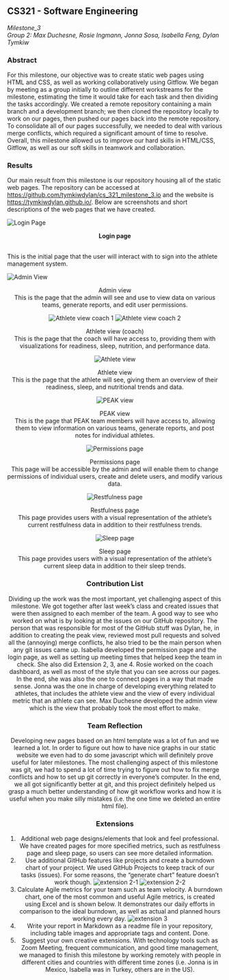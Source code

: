 ## CS321 - Software Engineering
*Milestone_3*<br>
*Group 2: Max Duchesne, Rosie Ingmann, Jonna Sosa, Isabella Feng, Dylan Tymkiw*

### Abstract
For this milestone, our objective was to create static web pages using HTML and CSS, as well as working collaboratively using Gitflow. We began by meeting as a group initially to outline different workstreams for the milestone, estimating the time it would take for each task and then dividing the tasks accordingly. We created a remote repository containing a main branch and a development branch; we then cloned the repository locally to work on our pages, then pushed our pages back into the remote repository. To consolidate all of our pages successfully, we needed to deal with various merge conflicts, which required a significant amount of time to resolve.  Overall, this milestone allowed us to improve our hard skills in HTML/CSS, Gitflow, as well as our soft skills in teamwork and collaboration.

### Results
Our main result from this milestone is our repository housing all of the static web pages. The repository can be accessed at https://github.com/tymkiwdylan/cs_321_milestone_3.io and the website is https://tymkiwdylan.github.io/. Below are screenshots and short descriptions of the web pages that we have created.<br>

![Login Page](/assets/report_images/login.png)
<p align="center"><b>Login page</b></p> <br>
This is the initial page that the user will interact with to sign into the athlete management system. <br>

![Admin View](/assets/report_images/admin_view.png)
<div align="center" class='inBold'>Admin view <br>
This is the page that the admin will see and use to view data on various teams, generate reports, and edit user permissions.<br>

![Athlete view coach 1](/assets/report_images/a_coach1.png)
![Athlete view coach 2](/assets/report_images/a_coach2.png)
<div align="center" class='inBold'>Athlete view (coach) <br>
This is the page that the coach will have access to, providing them with visualizations for readiness, sleep, nutrition, and performance data.<br>
  
![Athlete view](/assets/report_images/a_view.png)
<div align="center" class='inBold'>Athlete view <br>
This is the page that the athlete will see, giving them an overview of their readiness, sleep, and nutritional trends and data.<br>

![PEAK view](/assets/report_images/p_view.png)
<div align="center" class='inBold'>PEAK view <br>
This is the page that PEAK team members will have access to, allowing them to view information on various teams, generate reports, and post notes for individual athletes.<br>

![Permissions page](/assets/report_images/p_page.png)
<div align="center" class='inBold'>Permissions page<br>
This page will be accessible by the admin and will enable them to change permissions of individual users, create and delete users, and modify various data.<br>

![Restfulness page](/assets/report_images/r_page.png)
<div align="center" class='inBold'>Restfulness page<br>
This page provides users with a visual representation of the athlete’s current restfulness data in addition to their restfulness trends.<br>

![Sleep page](/assets/report_images/s_page.png)
<div align="center" class='inBold'>Sleep page<br>
This page provides users with a visual representation of the athlete’s current sleep data in addition to their sleep trends.<br>

### Contribution List
Dividing up the work was the most important, yet challenging aspect of this milestone. We got together after last week’s class and created issues that were then assigned to each member of the team. A good way to see who worked on what is by looking at the issues on our GitHub repository. The person that was responsible for most of the GitHub stuff was Dylan, he, in addition to creating the peak view, reviewed most pull requests and solved all the (annoying) merge conflicts, he also tried to be the main person when any git issues came up. Isabella developed the permission page and the login page, as well as setting up meeting times that helped keep the team in check. She also did Extension 2, 3, ane 4. Rosie worked on the coach dashboard, as well as most of the style that you can see across our pages. In the end, she was also the one to connect pages in a way that made sense. Jonna was the one in charge of developing everything related to athletes, that includes the athlete view and the view of every individual metric that an athlete can see. Max Duchesne developed the admin view which is the view that probably took the most effort to make. 

### Team Reflection
Developing new pages based on an html template was a lot of fun and we learned a lot. In order to figure out how to have nice graphs in our static website we even had to do some javascript which will definitely prove useful for later milestones. The most challenging aspect of this milestone was git, we had to spend a lot of time trying to figure out how to fix merge conflicts and how to set up git correctly in everyone’s computer. In the end, we all got significantly better at git, and this project definitely helped us grasp a much better understanding of how git workflow works and how it is useful when you make silly mistakes (i.e. the one time we deleted an entire html file).


### Extensions
1. Additional web page designs/elements that look and feel professional.
We have created pages for more specified metrics, such as restfulness page and sleep page, so users can see more detailed information.
2. Use additional GitHub features like projects and create a burndown chart of your project. 
We used GitHub Projects to keep track of our tasks (issues). For some reasons, the “generate chart” feature doesn’t work though.
![extension 2-1](/assets/report_images/e_2_1.png)
![extension 2-2](/assets/report_images/e_2_2.png)
3. Calculate Agile metrics for your team such as team velocity.
A burndown chart, one of the most common and useful Agile metrics, is created using Excel and is shown below. It demonstrates our daily efforts in comparison to the ideal burndown, as well as actual and planned hours working every day.
![extension 3](/assets/report_images/2_3.jpg)
4. Write your report in Markdown as a readme file in your repository, including table images and appropriate tags and content.
Done.
5. Suggest your own creative extensions.
With technology tools such as Zoom Meeting, frequent communication, and good time management, we managed to finish this milestone by working remotely with people in different cities and countries with different time zones (i.e. Jonna is in Mexico, Isabella was in Turkey, others are in the US).


